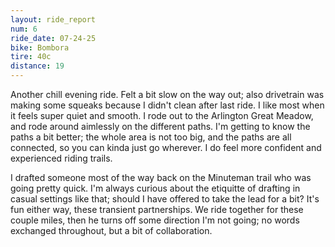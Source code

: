 ```yaml
---
layout: ride_report
num: 6
ride_date: 07-24-25
bike: Bombora
tire: 40c
distance: 19
---
```


Another chill evening ride. Felt a bit slow on the way out; also drivetrain was making some squeaks because I didn't clean after last ride. I like most when it feels super quiet and smooth. I rode out to the Arlington Great Meadow, and rode around aimlessly on the different paths. I'm getting to know the paths a bit better; the whole area is not too big, and the paths are all connected, so you can kinda just go wherever. I do feel more confident and experienced riding trails. 

I drafted someone most of the way back on the Minuteman trail who was going pretty quick. I'm always curious about the etiquitte of drafting in casual settings like that; should I have offered to take the lead for a bit? It's fun either way, these transient partnerships. We ride together for these couple miles, then he turns off some direction I'm not going; no words exchanged throughout, but a bit of collaboration. 